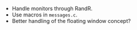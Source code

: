 - Handle monitors through RandR.
- Use macros in `messages.c`.
- Better handling of the floating window concept?
